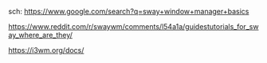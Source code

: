 sch: https://www.google.com/search?q=sway+window+manager+basics

https://www.reddit.com/r/swaywm/comments/l54a1a/guidestutorials_for_sway_where_are_they/

https://i3wm.org/docs/
